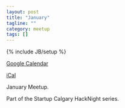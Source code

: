 ```yaml
---
layout: post
title: "January"
tagline: ""
category: meetup
tags: []
---
```

{% include JB/setup %}

<p>
  <a href="http://www.google.com/calendar/event?action=TEMPLATE&dates=20141203T013000Z%2f20141203T023000Z&sprop=website%3ahttp%3a%2f%2fwww.meetup.com%2fYYC-Rb%2fevents%2f218599624%2f&text=December+Meetup&location=Assembly+-+119+-+14+Street+NW+%28Floor+4%29+-+Calgary%2C+AB+%2C+Canada&sprop=name:YYC+Ruby&details=For+full+details%2C+including+the+address%2C+and+to+RSVP+see%3A%0Ahttp%3A%2F%2Fwww.meetup.com%2FYYC-Rb%2Fevents%2F218599624%2F%0AYYC+Ruby%0AMore+info+coming+soon%21">
    Google Calendar
  </a>
</p>

<p>
  <a href="http://www.meetup.com/YYC-Rb/events/218599624/ical/December+Meetup.ics">
    iCal
  </a>
</p>

January Meetup.


Part of the Startup Calgary HackNight series.

